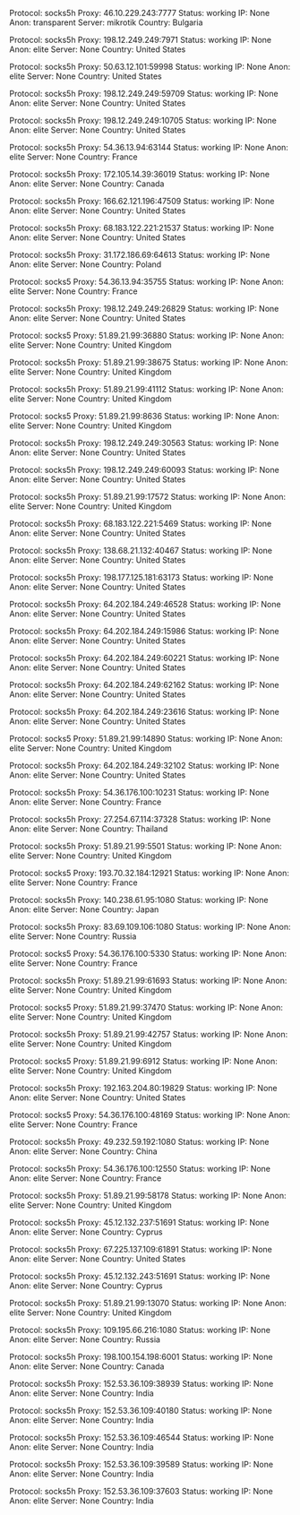 Protocol: socks5h
Proxy: 46.10.229.243:7777
Status: working
IP: None
Anon: transparent
Server: mikrotik
Country: Bulgaria

Protocol: socks5h
Proxy: 198.12.249.249:7971
Status: working
IP: None
Anon: elite
Server: None
Country: United States

Protocol: socks5h
Proxy: 50.63.12.101:59998
Status: working
IP: None
Anon: elite
Server: None
Country: United States

Protocol: socks5h
Proxy: 198.12.249.249:59709
Status: working
IP: None
Anon: elite
Server: None
Country: United States

Protocol: socks5h
Proxy: 198.12.249.249:10705
Status: working
IP: None
Anon: elite
Server: None
Country: United States

Protocol: socks5h
Proxy: 54.36.13.94:63144
Status: working
IP: None
Anon: elite
Server: None
Country: France

Protocol: socks5h
Proxy: 172.105.14.39:36019
Status: working
IP: None
Anon: elite
Server: None
Country: Canada

Protocol: socks5h
Proxy: 166.62.121.196:47509
Status: working
IP: None
Anon: elite
Server: None
Country: United States

Protocol: socks5h
Proxy: 68.183.122.221:21537
Status: working
IP: None
Anon: elite
Server: None
Country: United States

Protocol: socks5h
Proxy: 31.172.186.69:64613
Status: working
IP: None
Anon: elite
Server: None
Country: Poland

Protocol: socks5
Proxy: 54.36.13.94:35755
Status: working
IP: None
Anon: elite
Server: None
Country: France

Protocol: socks5h
Proxy: 198.12.249.249:26829
Status: working
IP: None
Anon: elite
Server: None
Country: United States

Protocol: socks5
Proxy: 51.89.21.99:36880
Status: working
IP: None
Anon: elite
Server: None
Country: United Kingdom

Protocol: socks5h
Proxy: 51.89.21.99:38675
Status: working
IP: None
Anon: elite
Server: None
Country: United Kingdom

Protocol: socks5h
Proxy: 51.89.21.99:41112
Status: working
IP: None
Anon: elite
Server: None
Country: United Kingdom

Protocol: socks5
Proxy: 51.89.21.99:8636
Status: working
IP: None
Anon: elite
Server: None
Country: United Kingdom

Protocol: socks5h
Proxy: 198.12.249.249:30563
Status: working
IP: None
Anon: elite
Server: None
Country: United States

Protocol: socks5h
Proxy: 198.12.249.249:60093
Status: working
IP: None
Anon: elite
Server: None
Country: United States

Protocol: socks5h
Proxy: 51.89.21.99:17572
Status: working
IP: None
Anon: elite
Server: None
Country: United Kingdom

Protocol: socks5h
Proxy: 68.183.122.221:5469
Status: working
IP: None
Anon: elite
Server: None
Country: United States

Protocol: socks5h
Proxy: 138.68.21.132:40467
Status: working
IP: None
Anon: elite
Server: None
Country: United States

Protocol: socks5h
Proxy: 198.177.125.181:63173
Status: working
IP: None
Anon: elite
Server: None
Country: United States

Protocol: socks5h
Proxy: 64.202.184.249:46528
Status: working
IP: None
Anon: elite
Server: None
Country: United States

Protocol: socks5h
Proxy: 64.202.184.249:15986
Status: working
IP: None
Anon: elite
Server: None
Country: United States

Protocol: socks5h
Proxy: 64.202.184.249:60221
Status: working
IP: None
Anon: elite
Server: None
Country: United States

Protocol: socks5h
Proxy: 64.202.184.249:62162
Status: working
IP: None
Anon: elite
Server: None
Country: United States

Protocol: socks5h
Proxy: 64.202.184.249:23616
Status: working
IP: None
Anon: elite
Server: None
Country: United States

Protocol: socks5
Proxy: 51.89.21.99:14890
Status: working
IP: None
Anon: elite
Server: None
Country: United Kingdom

Protocol: socks5h
Proxy: 64.202.184.249:32102
Status: working
IP: None
Anon: elite
Server: None
Country: United States

Protocol: socks5h
Proxy: 54.36.176.100:10231
Status: working
IP: None
Anon: elite
Server: None
Country: France

Protocol: socks5h
Proxy: 27.254.67.114:37328
Status: working
IP: None
Anon: elite
Server: None
Country: Thailand

Protocol: socks5h
Proxy: 51.89.21.99:5501
Status: working
IP: None
Anon: elite
Server: None
Country: United Kingdom

Protocol: socks5
Proxy: 193.70.32.184:12921
Status: working
IP: None
Anon: elite
Server: None
Country: France

Protocol: socks5h
Proxy: 140.238.61.95:1080
Status: working
IP: None
Anon: elite
Server: None
Country: Japan

Protocol: socks5h
Proxy: 83.69.109.106:1080
Status: working
IP: None
Anon: elite
Server: None
Country: Russia

Protocol: socks5
Proxy: 54.36.176.100:5330
Status: working
IP: None
Anon: elite
Server: None
Country: France

Protocol: socks5h
Proxy: 51.89.21.99:61693
Status: working
IP: None
Anon: elite
Server: None
Country: United Kingdom

Protocol: socks5
Proxy: 51.89.21.99:37470
Status: working
IP: None
Anon: elite
Server: None
Country: United Kingdom

Protocol: socks5h
Proxy: 51.89.21.99:42757
Status: working
IP: None
Anon: elite
Server: None
Country: United Kingdom

Protocol: socks5
Proxy: 51.89.21.99:6912
Status: working
IP: None
Anon: elite
Server: None
Country: United Kingdom

Protocol: socks5h
Proxy: 192.163.204.80:19829
Status: working
IP: None
Anon: elite
Server: None
Country: United States

Protocol: socks5
Proxy: 54.36.176.100:48169
Status: working
IP: None
Anon: elite
Server: None
Country: France

Protocol: socks5h
Proxy: 49.232.59.192:1080
Status: working
IP: None
Anon: elite
Server: None
Country: China

Protocol: socks5h
Proxy: 54.36.176.100:12550
Status: working
IP: None
Anon: elite
Server: None
Country: France

Protocol: socks5h
Proxy: 51.89.21.99:58178
Status: working
IP: None
Anon: elite
Server: None
Country: United Kingdom

Protocol: socks5h
Proxy: 45.12.132.237:51691
Status: working
IP: None
Anon: elite
Server: None
Country: Cyprus

Protocol: socks5h
Proxy: 67.225.137.109:61891
Status: working
IP: None
Anon: elite
Server: None
Country: United States

Protocol: socks5h
Proxy: 45.12.132.243:51691
Status: working
IP: None
Anon: elite
Server: None
Country: Cyprus

Protocol: socks5h
Proxy: 51.89.21.99:13070
Status: working
IP: None
Anon: elite
Server: None
Country: United Kingdom

Protocol: socks5h
Proxy: 109.195.66.216:1080
Status: working
IP: None
Anon: elite
Server: None
Country: Russia

Protocol: socks5h
Proxy: 198.100.154.198:6001
Status: working
IP: None
Anon: elite
Server: None
Country: Canada

Protocol: socks5h
Proxy: 152.53.36.109:38939
Status: working
IP: None
Anon: elite
Server: None
Country: India

Protocol: socks5h
Proxy: 152.53.36.109:40180
Status: working
IP: None
Anon: elite
Server: None
Country: India

Protocol: socks5h
Proxy: 152.53.36.109:46544
Status: working
IP: None
Anon: elite
Server: None
Country: India

Protocol: socks5h
Proxy: 152.53.36.109:39589
Status: working
IP: None
Anon: elite
Server: None
Country: India

Protocol: socks5h
Proxy: 152.53.36.109:37603
Status: working
IP: None
Anon: elite
Server: None
Country: India

